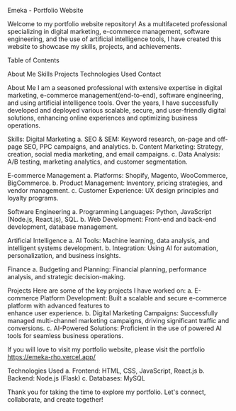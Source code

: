 Emeka - Portfolio Website

Welcome to my portfolio website repository! As a multifaceted professional specializing in digital marketing, e-commerce management, software engineering, and the use of artificial intelligence tools, I have created this website to showcase my skills, projects, and achievements.

Table of Contents

About Me
Skills
Projects
Technologies Used
Contact

About Me
I am a seasoned professional with extensive expertise in digital marketing, e-commerce management(end-to-end), software engineering, and using artificial intelligence tools. Over the years, I have successfully developed and deployed various scalable, secure, and user-friendly digital solutions, enhancing online experiences and optimizing business operations.

Skills:
Digital Marketing
a. SEO & SEM: Keyword research, on-page and off-page SEO, PPC campaigns, and analytics.
b. Content Marketing: Strategy, creation, social media marketing, and email campaigns.
c. Data Analysis: A/B testing, marketing analytics, and customer segmentation.

E-commerce Management
a. Platforms: Shopify, Magento, WooCommerce, BigCommerce.
b. Product Management: Inventory, pricing strategies, and vendor management.
c. Customer Experience: UX design principles and loyalty programs.

Software Engineering
a. Programming Languages: Python, JavaScript (Node.js, React.js), SQL.
b. Web Development: Front-end and back-end development, database management.

Artificial Intelligence
a. AI Tools: Machine learning, data analysis, and intelligent systems development.
b. Integration: Using AI for automation, personalization, and business insights.

Finance
a. Budgeting and Planning: Financial planning, performance analysis, and strategic decision-making.

Projects
Here are some of the key projects I have worked on:
a. E-commerce Platform Development: Built a scalable and secure e-commerce platform with advanced features to  
   enhance user experience.
b. Digital Marketing Campaigns: Successfully managed multi-channel marketing campaigns, driving significant traffic 
   and conversions.
c. AI-Powered Solutions: Proficient in the use of powered AI tools for seamless business operations.

If you will love to visit my portfolio website, please visit the portfolio https://emeka-rho.vercel.app/

Technologies Used
a. Frontend: HTML, CSS, JavaScript, React.js
b. Backend: Node.js (Flask)
c. Databases: MySQL

Thank you for taking the time to explore my portfolio. Let's connect, collaborate, and create together!
